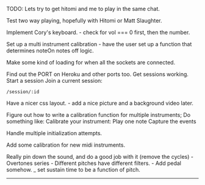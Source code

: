 TODO: Lets try to get hitomi and me to play in the same chat. 

Test two way playing, hopefully with Hitomi or Matt Slaughter.


Implement Cory's keyboard. 
    - check for vol === 0 first, then the number. 

Set up a multi instrument calibration - have the user set up a function that determines noteOn notes off logic. 

Make some kind of loading for when all the sockets are connected. 

Find out the PORT on Heroku and other ports too. 
Get sessions working.
    Start a session
    Join a current session:

    /session/:id

Have a nicer css layout. - add a nice picture and a background video later. 

Figure out how to write a calibration function for multiple instruments;
Do something like:
    Calibrate your instrument:
        Play one note 
            Capture the events

Handle multiple initialization attempts. 

Add some calibration for new midi instruments.

Really pin down the sound, and do a good job with it (remove the cycles)
    - Overtones series 
    - Different pitches have different filters.
    - Add pedal somehow. 
    _ set sustain time to be a function of pitch. 

____


